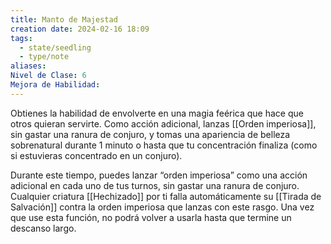 ```yaml
---
title: Manto de Majestad
creation date: 2024-02-16 18:09
tags:
  - state/seedling
  - type/note
aliases: 
Nivel de Clase: 6
Mejora de Habilidad:
---
```

Obtienes la habilidad de envolverte en una magia feérica que hace que otros quieran servirte. Como acción adicional, lanzas [[Orden imperiosa]], sin gastar una ranura de conjuro, y tomas una apariencia de belleza sobrenatural durante 1 minuto o hasta que tu concentración finaliza (como si estuvieras concentrado en un conjuro).

Durante este tiempo, puedes lanzar “orden imperiosa” como una acción adicional en cada uno de
tus turnos, sin gastar una ranura de conjuro.
Cualquier criatura [[Hechizado]] por ti falla automáticamente su [[Tirada de Salvación]] contra la orden
imperiosa que lanzas con este rasgo.
Una vez que use esta función, no podrá volver a usarla hasta que termine un descanso largo.

